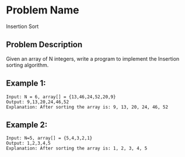 # Problem Name 
Insertion Sort

## Problem Description

Given an array of N integers, write a program to implement the Insertion sorting algorithm.

## Example 1:
```
Input: N = 6, array[] = {13,46,24,52,20,9}
Output: 9,13,20,24,46,52
Explanation: After sorting the array is: 9, 13, 20, 24, 46, 52
```

## Example 2:
```
Input: N=5, array[] = {5,4,3,2,1}
Output: 1,2,3,4,5
Explanation: After sorting the array is: 1, 2, 3, 4, 5
```